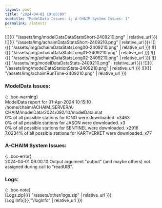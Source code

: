 ```yaml
---
layout: post
title: "2024-04-01 10:00:00"
subtitle: "ModelData Issues: 4; A-CHAIM System Issues: 1"
permalink: /latest/
---
```


![]({{ "/assets/img/modelDataDataStatsShort-2409210.png" | relative_url }})
![]({{ "/assets/img/achaimDataStatsShort-2409210.png" | relative_url }})
![]({{ "/assets/img/achaimDataStatsLong00-2409210.png" | relative_url }})
![]({{ "/assets/img/achaimDataStatsLong01-2409210.png" | relative_url }})
![]({{ "/assets/img/achaimDataStatsLong02-2409210.png" | relative_url }})
![]({{ "/assets/img/modelDataDataStats-2409210.png" | relative_url }})
![]({{ "/assets/img/modelDataStationStats-2409210.png" | relative_url }})
![]({{ "/assets/img/achaimRunTime-2409210.png" | relative_url }})


### ModelData Issues:  
  
{: .box-warning}  
 ModelData report for 01-Apr-2024 10:15:10   
 /home/chaim/ACHAIM_SERVER/A-CHAIM/modelData/2024/092/10/modelData.mat   
 0% of all possible stations for IONO were downloaded. x3463   
 0% of all possible stations for JASON were downloaded. x3   
 0% of all possible stations for SENTINEL were downloaded. x2918   
 7.0234% of all possible stations for KARTVERKET were downloaded. x77   
  
### A-CHAIM System Issues:  
  
{: .box-error}  
2024-04-01 09:00:10 Output argument "output" (and maybe others) not assigned during call to "readUIB".  

### Logs:  
  
{: .box-note}  
[Logs.zip]({{ "/assets/other/logs.zip" | relative_url }})  
[Log Info]({{ "/logInfo" | relative_url }})  
